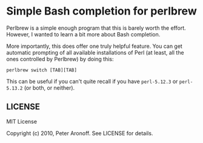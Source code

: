 # Simple Bash completion for perlbrew

Perlbrew is a simple enough program that this is barely worth the effort.
However, I wanted to learn a bit more about Bash completion.

More importantly, this does offer one truly helpful feature. You can get
automatic prompting of all available installations of Perl (at least, all
the ones controlled by Perlbrew) by doing this:

    perlbrew switch [TAB][TAB]

This can be useful if you can't quite recall if you have `perl-5.12.3` or
`perl-5.13.2` (or both, or neither).


## LICENSE

MIT License

Copyright (c) 2010, Peter Aronoff. See LICENSE for details.
